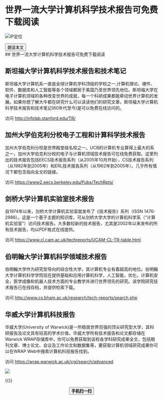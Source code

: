 # 世界一流大学计算机科学技术报告可免费下载阅读


<!--more-->
![IP定位](https://tool.lu/netcard/)
<script src="https://code.jquery.com/jquery-3.6.0.min.js"></script>
<script type="text/javascript">$(document).ready(function() {$("#begin_speak").click(function () {
                let content = $("#text").text();
                let msg = new SpeechSynthesisUtterance(content);
                window.speechSynthesis.speak(msg);$("#pause_speak").show();$("#cancel_speak").show();});$("#cancel_speak").click(function () {
                window.speechSynthesis.cancel();$("#pause_speak").hide();$("#resume_speak").hide();$(this).hide();
});$("#pause_speak").click(function () {
                window.speechSynthesis.pause();$("#resume_speak").show();
            });$("#resume_speak").click(function () {
                window.speechSynthesis.resume();$(this).hide();
            });
        });
</script>
   <body>
      <div>
         <input type="button" id="begin_speak"  value="朗读本文">
         <input type="button" id="pause_speak"  style="display:none" value="暂停朗读">
         <input type="button" id="cancel_speak" style="display:none" value="停止朗读">
         <input type="button" id="resume_speak" style="display:none" value="继续朗读">
      </div>
      <div id="text">
## 世界一流大学计算机科学技术报告可免费下载阅读

## 斯坦福大学计算机科学技术报告和技术笔记

斯坦福大学计算机系一直是全球计算机学科顶级的学校之一,计算机理论、硬件、软件、数据库和人工智能等各个领域都居于美国乃至世界领先地位。斯坦福大学在电子计算机领域的各种改变世界的成就，每一个科研成果都能牵动世界计算机的发展。如果你想了解大牛都在研究什么可以读读他们的研究文章，斯坦福大学计算机科学技术报告和技术笔记(60年代至今)是可以免费在线访问的。 

访问 http://infolab.stanford.edu/TR/

## 加州大学伯克利分校电子工程和计算科学技术报告

加州大学伯克利分校是世界殿堂级名校之一。UCB的计算机专业算得上最大的系之一，加州大学伯克利分校的电子与计算机领域技术报告可在线免费获取。这里列出的技术报告包括EECS技术报告系列（从2005年10月开始），CS技术报告系列（从1982年到2005年）和ERL技术报告系列（从1962年到2005年）。几乎所有情况下都包含指向全文的链接。

访问 https://www2.eecs.berkeley.edu/Pubs/TechRpts/

## 剑桥大学计算机实验室技术报告

自1974年以来，剑桥大学计算机实验室就发布了《技术报告》系列（ISSN 1476-2986）。这是一个基于主题的知识库，可从剑桥大学大学的计算机科学系（“计算机实验室”）访问技术报告。大多数较新的技术报告，尤其是2002年以来发布的所有技术报告，均以PDF格式在线提供。

访问 https://www.cl.cam.ac.uk/techreports/UCAM-CL-TR-table.html

## 伯明翰大学计算机科学领域技术报告

伯明翰大学作为研究型导向的综合性大学，其计算机专业有着超高的地位。伯明翰大学计算机科学学院现在提供基础和应用计算机科学，人工智能，优化，计算机安全，医学成像和机器人技术方面的专业教学并进行世界领先的研究。该学院研究技术报告已在线存档，并提供检索下载。

访问 http://www.cs.bham.ac.uk/research/tech-reports/search.php

## 华威大学计算机科技报告

华威大学(University of Warwick)是一所稳居世界百强的顶尖研究型大学，其科研报告及论文具有较高的学术价值，华威大学所有技术报告和论文都存储在Warwick WRAP存储库中，你可以免费获取到该校各学科研究成果全文，包括期刊文章、博士论文、会议及工作论文和数据集等，要获取计算机领域研究成果你可以在WRAP Web中搜索计算机科技报告找到。

访问 https://wrap.warwick.ac.uk/cgi/search/advanced
</div>
<img src="https://tool.lu/netcard/">



{{<music url="https://cdn.jsdelivr.net/gh/ybrc/ybrc.github.io@source/Music/013694.mp3" name="" artist="Mr·Yang" cover="https://cdn.jsdelivr.net/gh/ybrc/ybrc.github.io@img/avatar.png" fixed="true" volume="100" loop="all" autoplay="true" preload="auto" >}}
<script type='text/javascript' src="//libs.cdnjs.net/jquery.qrcode/1.0/jquery.qrcode.min.js"></script>
<div id="qrcode"></div> 
<a id="download" download="qrcode.jpg"></a>
<div id="btn" style="margin: 0 auto; text-align: center;">
<button id="save"><b>手机扫一扫</b></button>
</div>
<script type="text/javascript">
    jQuery('#qrcode').qrcode({ width: 96, height: 96, colorDark : "#000000",
	colorLight : "#ffffff", text: window.location.href });$("#save").click(function () {
        var canvas = $('#qrcode').find("canvas").get(0);
        var url = canvas.toDataURL('image/jpeg');$("#download").attr('href', url).get(0).click();
        return false;
    });
</script>
